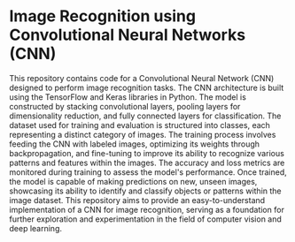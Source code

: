 # Image Recognition using Convolutional Neural Networks (CNN)

This repository contains code for a Convolutional Neural Network (CNN) designed to perform image recognition tasks. The CNN architecture is built using the TensorFlow and Keras libraries in Python. The model is constructed by stacking convolutional layers, pooling layers for dimensionality reduction, and fully connected layers for classification. The dataset used for training and evaluation is structured into classes, each representing a distinct category of images. The training process involves feeding the CNN with labeled images, optimizing its weights through backpropagation, and fine-tuning to improve its ability to recognize various patterns and features within the images. The accuracy and loss metrics are monitored during training to assess the model's performance. Once trained, the model is capable of making predictions on new, unseen images, showcasing its ability to identify and classify objects or patterns within the image dataset. This repository aims to provide an easy-to-understand implementation of a CNN for image recognition, serving as a foundation for further exploration and experimentation in the field of computer vision and deep learning.
